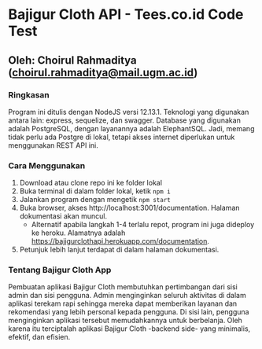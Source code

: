 # Bajigur Cloth API - Tees.co.id Code Test
## Oleh: Choirul Rahmaditya (choirul.rahmaditya@mail.ugm.ac.id)

### Ringkasan
Program ini ditulis dengan NodeJS versi 12.13.1. Teknologi yang digunakan antara lain: express, sequelize, dan swagger. Database yang digunakan adalah PostgreSQL, dengan layanannya adalah ElephantSQL. Jadi, memang tidak perlu ada Postgre di lokal, tetapi akses internet diperlukan untuk menggunakan REST API ini. 

### Cara Menggunakan
1. Download atau clone repo ini ke folder lokal
2. Buka terminal di dalam folder lokal, ketik `npm i`
3. Jalankan program dengan mengetik `npm start`
4. Buka browser, akses http://localhost:3001/documentation. Halaman dokumentasi akan muncul.
    - Alternatif apabila langkah 1-4 terlalu repot, program ini juga dideploy ke heroku. Alamatnya adalah https://bajigurclothapi.herokuapp.com/documentation.
5. Petunjuk lebih lanjut terdapat di dalam halaman dokumentasi.

### Tentang Bajigur Cloth App
Pembuatan aplikasi Bajigur Cloth membutuhkan pertimbangan dari sisi admin dan sisi pengguna. Admin menginginkan seluruh aktivitas di dalam aplikasi terekam rapi sehingga mereka dapat memberikan layanan dan rekomendasi yang lebih personal kepada pengguna. Di sisi lain, pengguna menginginkan aplikasi tersebut memudahkannya untuk berbelanja. Oleh karena itu terciptalah aplikasi Bajigur Cloth -backend side- yang minimalis, efektif, dan efisien. 
